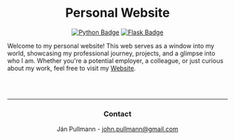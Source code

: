 <a name="readme-top"></a>


<div align = center>

# Personal Website
[![Python Badge]][Python]
[![Flask Badge]][Flask]

</div>

<!-- CONTENT -->
Welcome to my personal website! This web serves as a window into my world, showcasing my professional journey, projects, and a glimpse into who I am. Whether you're a potential employer, a colleague, or just curious about my work, feel free to visit my [Website](https://www.johnpullmann.com/).
<!--(https://johnpullmann.github.io/personal-website/). -->
<!-- CONTACT -->
<br><br>
<div align = center>

---

### **Contact**

Ján Pullmann - john.pullmann@gmail.com
</div>

<!-- LINKS -->


[Python Badge]: https://img.shields.io/badge/Python-3776ab?logo=python&logoColor=fff&style=for-the-badge
[Python]: https://www.python.org/

[Flask Badge]: https://img.shields.io/badge/Flask-0c967a?logo=flask&logoColor=fff&style=for-the-badge
[Flask]: https://flask.palletsprojects.com/